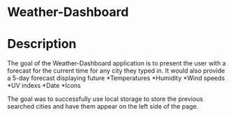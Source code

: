 # Weather-Dashboard

# Description
The goal of the Weather-Dashboard application is to present the user with a forecast for the current time for any city they typed in. It would also provide a 5-day forecast displaying future 
*Temperatures
*Humidity
*Wind speeds
*UV indexs
*Date
*Icons

The goal was to successfully use local storage to store the previous searched cities and have them appear on the left side of the page. 



